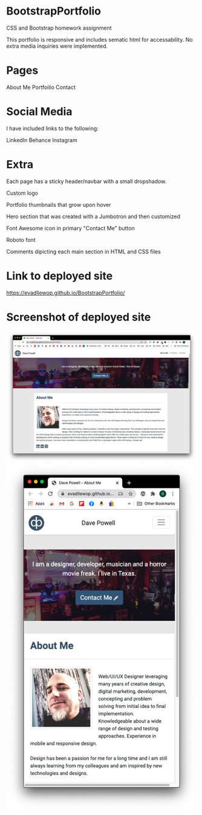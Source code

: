 # BootstrapPortfolio

CSS and Bootstrap homework assignment

This portfolio is responsive and includes sematic html for accessability. No extra media inquiries were implemented.

# Pages

About Me
Portfoilio
Contact

# Social Media

I have included links to the following:

LinkedIn
Behance
Instagram

# Extra

Each page has a sticky header/navbar with a small dropshadow.

Custom logo

Portfolio thumbnails that grow upon hover

Hero section that was created with a Jumbotron and then customized

Font Awesome icon in primary "Contact Me" button

Roboto font

Comments dipicting each main section in HTML and CSS files

# Link to deployed site

https://evadllewop.github.io/BootstrapPortfolio/

# Screenshot of deployed site

![Bootstrap Porttfolio Screenshot](/Assets/images/aboutMe-fullwidth.png)
![Bootstrap Porttfolio Screenshot](/Assets/images/aboutMe-responsive.png)


